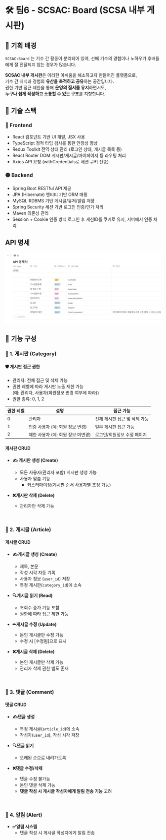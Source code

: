 # 🛠 팀6 - SCSAC: Board (SCSA 내부 게시판)

## 📌 기획 배경

`SCSAC:Board` 는 기수 간 활동이 분리되어 있어, 선배 기수의 경험이나 노하우가 후배들에게 잘 전달되지 않는 경우가 많습니다.  

**SCSAC 내부 게시판**은 이러한 아쉬움을 해소하고자 만들어진 플랫폼으로,  
기수 간 지식과 경험의 **유산을 축적하고 공유**하는 공간입니다.  
권한 기반 접근 제한을 통해 **운영의 질서를 유지**하면서도,  
**누구나 쉽게 작성하고 소통할 수 있는 구조**를 지향합니다.

## 🧰 기술 스택
### 🔵 Frontend
- React	컴포넌트 기반 UI 개발, JSX 사용
- TypeScript	정적 타입 검사를 통한 안정성 향상
- Redux Toolkit	전역 상태 관리 (로그인 상태, 게시글 목록 등)
- React Router DOM	게시판/게시글/마이페이지 등 라우팅 처리
- Axios	API 요청 (withCredentials로 세션 쿠키 전송)

### 🟡 Backend
- Spring Boot	RESTful API 제공
- JPA (Hibernate)	엔티티 기반 ORM 매핑
- MySQL	RDBMS 기반 게시글/유저/알림 저장
- Spring Security	세션 기반 로그인 인증/인가 처리
- Maven	의존성 관리
- Session + Cookie 인증 방식	로그인 후 세션ID를 쿠키로 유지, 서버에서 인증 처리

## API 명세
![API 명세서](./API.png)


## 📂 기능 구성

### 📁 1. 게시판 (Category)

#### 🛡️ 게시판 접근 권한
- 관리자: 전체 접근 및 삭제 가능
- 권한 레벨에 따라 게시판 노출 제한 가능  
  (예: 관리자, 사용자(회원정보 변경 여부에 따라))
- 권한 종류: 0, 1, 2


| 권한 레벨 | 설명                         | 접근 가능                       |
|-----------|------------------------------|----------------------------------|
| 0         | 관리자                        | 전체 게시판 접근 및 삭제 가능   |
| 1         | 인증 사용자 (예: 회원 정보 변경)   | 일부 게시판 접근 가능           |
| 2         | 제한 사용자 (예: 회원 정보 미변경) | 로그인/회원정보 수정 페이지           |

#### 게시판 CRUD
- **✍ 게시판 생성 (Create)**
  - 모든 사용자(관리자 포함) 게시판 생성 가능
  - 사용자 맞춤 기능
    - 커스터마이징(게시판 순서 사용자별 조정 가능)

- **❌게시판 삭제 (Delete)**
  - 관리자만 삭제 가능

<br>

### 📝 2. 게시글 (Article)

#### 게시글 CRUD
- **✍게시글 생성 (Create)**
  - 제목, 본문
  - 작성 시각 자동 기록
  - 사용자 정보 (`user_id`) 저장
  - 특정 게시판(`category_id`)에 소속

- **🔍게시글 읽기 (Read)**
  - 조회수 증가 기능 포함
  - 권한에 따라 접근 제한 가능

- **✏게시글 수정 (Update)**
  - 본인 게시글만 수정 가능
  - 수정 시 [수정됨]으로 표시

- **❌게시글 삭제 (Delete)**
  - 본인 게시글만 삭제 가능
  - 관리자 삭제 권한 별도 존재


<br>

### 💬 3. 댓글 (Comment)

#### 댓글 CRUD
- **✍댓글 생성**
  - 특정 게시글(`article_id`)에 소속
  - 작성자(`user_id`), 작성 시각 저장

- **🔍댓글 읽기**
  - 오래된 순으로 내려가도록

- **❌댓글 수정/삭제**
  - 댓글 수정 불가능
  - 본인 댓글 삭제 가능
  - **댓글 작성 시 게시글 작성자에게 알림 전송 기능** 고려


<br>

### 🔔 4. 알림 (Alert)
- **✅알림 시스템**
  - 댓글 작성 시 게시글 작성자에게 알림 전송

